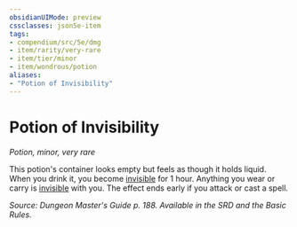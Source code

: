```yaml
---
obsidianUIMode: preview
cssclasses: json5e-item
tags:
- compendium/src/5e/dmg
- item/rarity/very-rare
- item/tier/minor
- item/wondrous/potion
aliases: 
- "Potion of Invisibility"
---
```

# Potion of Invisibility
*Potion, minor, very rare*  


This potion's container looks empty but feels as though it holds liquid. When you drink it, you become [invisible](5E2014官方资源/规则/conditions.md#invisible) for 1 hour. Anything you wear or carry is [invisible](5E2014官方资源/规则/conditions.md#invisible) with you. The effect ends early if you attack or cast a spell.

*Source: Dungeon Master's Guide p. 188. Available in the SRD and the Basic Rules.*